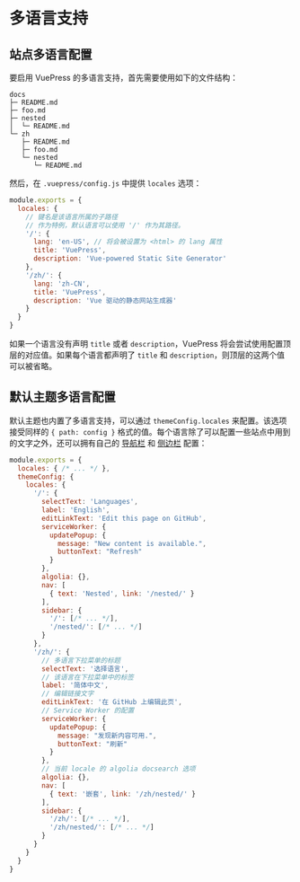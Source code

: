# 多语言支持

## 站点多语言配置

要启用 VuePress 的多语言支持，首先需要使用如下的文件结构：

```
docs
├─ README.md
├─ foo.md
├─ nested
│  └─ README.md
└─ zh
   ├─ README.md
   ├─ foo.md
   └─ nested
      └─ README.md
```

然后，在 `.vuepress/config.js` 中提供 `locales` 选项：

``` js
module.exports = {
  locales: {
    // 键名是该语言所属的子路径
    // 作为特例，默认语言可以使用 '/' 作为其路径。
    '/': {
      lang: 'en-US', // 将会被设置为 <html> 的 lang 属性
      title: 'VuePress',
      description: 'Vue-powered Static Site Generator'
    },
    '/zh/': {
      lang: 'zh-CN',
      title: 'VuePress',
      description: 'Vue 驱动的静态网站生成器'
    }
  }
}
```

如果一个语言没有声明 `title` 或者 `description`，VuePress 将会尝试使用配置顶层的对应值。如果每个语言都声明了 `title` 和 `description`，则顶层的这两个值可以被省略。

## 默认主题多语言配置

默认主题也内置了多语言支持，可以通过 `themeConfig.locales` 来配置。该选项接受同样的 `{ path: config }` 格式的值。每个语言除了可以配置一些站点中用到的文字之外，还可以拥有自己的 [导航栏](../default-theme-config/README.md#导航栏) 和 [侧边栏](../default-theme-config/README.md#侧边栏) 配置：

``` js
module.exports = {
  locales: { /* ... */ },
  themeConfig: {
    locales: {
      '/': {
        selectText: 'Languages',
        label: 'English',
        editLinkText: 'Edit this page on GitHub',
        serviceWorker: {
          updatePopup: {
            message: "New content is available.",
            buttonText: "Refresh"
          }
        },
        algolia: {},
        nav: [
          { text: 'Nested', link: '/nested/' }
        ],
        sidebar: {
          '/': [/* ... */],
          '/nested/': [/* ... */]
        }
      },
      '/zh/': {
        // 多语言下拉菜单的标题
        selectText: '选择语言',
        // 该语言在下拉菜单中的标签
        label: '简体中文',
        // 编辑链接文字
        editLinkText: '在 GitHub 上编辑此页',
        // Service Worker 的配置
        serviceWorker: {
          updatePopup: {
            message: "发现新内容可用.",
            buttonText: "刷新"
          }
        },
        // 当前 locale 的 algolia docsearch 选项
        algolia: {},
        nav: [
          { text: '嵌套', link: '/zh/nested/' }
        ],
        sidebar: {
          '/zh/': [/* ... */],
          '/zh/nested/': [/* ... */]
        }
      }
    }
  }
}
```
